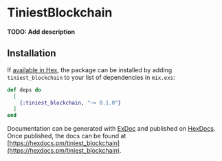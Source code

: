 # TiniestBlockchain

**TODO: Add description**

## Installation

If [available in Hex](https://hex.pm/docs/publish), the package can be installed
by adding `tiniest_blockchain` to your list of dependencies in `mix.exs`:

```elixir
def deps do
  [
    {:tiniest_blockchain, "~> 0.1.0"}
  ]
end
```

Documentation can be generated with [ExDoc](https://github.com/elixir-lang/ex_doc)
and published on [HexDocs](https://hexdocs.pm). Once published, the docs can
be found at [https://hexdocs.pm/tiniest_blockchain](https://hexdocs.pm/tiniest_blockchain).

